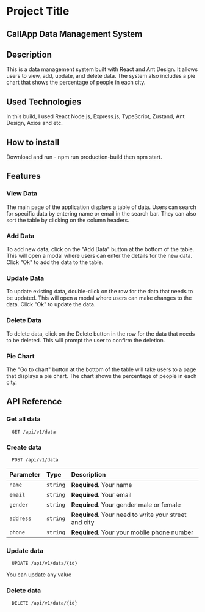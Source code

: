 # Project Title

## CallApp Data Management System

## Description

This is a data management system built with React and Ant Design. It allows users to view, add, update, and delete data. The system also includes a pie chart that shows the percentage of people in each city.

## Used Technologies

In this build, I used React Node.js, Express.js, TypeScript, Zustand, Ant Design, Axios and etc.

## How to install

Download and run - npm run production-build then npm start.

## Features

### View Data

The main page of the application displays a table of data. Users can search for specific data by entering name or email in the search bar. They can also sort the table by clicking on the column headers.

### Add Data

To add new data, click on the "Add Data" button at the bottom of the table. This will open a modal where users can enter the details for the new data. Click "Ok" to add the data to the table.

### Update Data

To update existing data, double-click on the row for the data that needs to be updated. This will open a modal where users can make changes to the data. Click "Ok" to update the data.

### Delete Data

To delete data, click on the Delete button in the row for the data that needs to be deleted. This will prompt the user to confirm the deletion.

### Pie Chart

The "Go to chart" button at the bottom of the table will take users to a page that displays a pie chart. The chart shows the percentage of people in each city.

## API Reference

### Get all data

```http
  GET /api/v1/data
```

### Create data

```http
  POST /api/v1/data
```

| Parameter | Type     | Description                                           |
| :-------- | :------- | :---------------------------------------------------- |
| `name`    | `string` | **Required**. Your name                               |
| `email`   | `string` | **Required**. Your email                              |
| `gender`  | `string` | **Required**. Your gender male or female              |
| `address` | `string` | **Required**. Your need to write your street and city |
| `phone`   | `string` | **Required**. Your your mobile phone number           |

### Update data

```http
  UPDATE /api/v1/data/{id}
```

You can update any value

### Delete data

```http
  DELETE /api/v1/data/{id}
```
